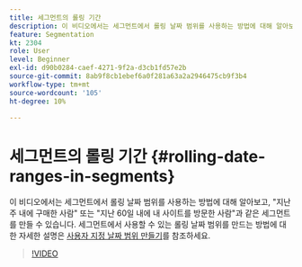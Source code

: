 ```yaml
---
title: 세그먼트의 롤링 기간
description: 이 비디오에서는 세그먼트에서 롤링 날짜 범위를 사용하는 방법에 대해 알아보고, "지난 주 내에 구매한 사람" 또는 "지난 60일 내에 내 사이트를 방문한 사람"과 같은 세그먼트를 만들 수 있습니다.
feature: Segmentation
kt: 2304
role: User
level: Beginner
exl-id: d90b0284-caef-4271-9f2a-d3cb1fd57e2b
source-git-commit: 8ab9f8cb1ebef6a0f281a63a2a2946475cb9f3b4
workflow-type: tm+mt
source-wordcount: '105'
ht-degree: 10%

---
```


# 세그먼트의 롤링 기간 {#rolling-date-ranges-in-segments}

이 비디오에서는 세그먼트에서 롤링 날짜 범위를 사용하는 방법에 대해 알아보고, &quot;지난 주 내에 구매한 사람&quot; 또는 &quot;지난 60일 내에 내 사이트를 방문한 사람&quot;과 같은 세그먼트를 만들 수 있습니다. 세그먼트에서 사용할 수 있는 롤링 날짜 범위를 만드는 방법에 대한 자세한 설명은 [사용자 지정 날짜 범위 만들기](https://experienceleague.adobe.com/docs/analytics/analyze/analysis-workspace/components/calendar-date-ranges/custom-date-ranges.html?lang=ko-KR)를 참조하세요.

>[!VIDEO](https://video.tv.adobe.com/v/25403/?quality=12&learn=on)
